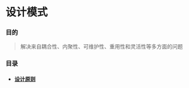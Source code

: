 # 设计模式

### 目的
>解决来自耦合性、内聚性、可维护性、重用性和灵活性等多方面的问题

### 目录
+ #### [设计原则](res/doc/principle/principle.md)